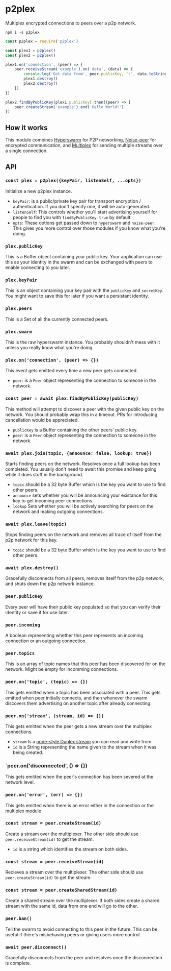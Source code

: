 # p2plex
Multiplex encrypted connections to peers over a p2p network.

```shell
npm i -s p2plex
```

```js
const p2plex = require('p2plex')

const plex1 = p2plex()
const plex2 = p2plex()

plex1.on('connection', (peer) => {
	peer.receiveStream('example').on('data', (data) => {
		console.log('Got data from', peer.publicKey, ':', data.toString('utf8'))
		plex1.destroy()
		plex2.destroy()
	})
})

plex2.findByPublicKey(plex1.publicKey).then((peer) => {
	peer.createStream('example').end('Hello World!')
})
```

## How it works

This module combines [Hyperswarm](https://github.com/hyperswarm/hyperswarm) for P2P networking, [Noise-peer](https://github.com/emilbayes/noise-peer) for encrypted communication, and [Multiplex](https://www.npmjs.com/package/multiplex) for sending multiple streams over a single connection.

## API

### `const plex = p2plex({keyPair, listenSelf, ...opts})`

Initialize a new p2plex instance.

- `keyPair`: is a public/private key pair for transport encryption / authentication. If you don't specify one, it will be auto-generated.
- `listenSelf`: This controls whether you'll start advertising yourself for people to find you with `findByPublicKey`. `true` by default.
- `opts`: These options get passed down to `hyperswarm` and `noise-peer`. This gives you more control over those modules if you know what you're doing.

### `plex.publicKey`

This is a Buffer object containing your public key. Your application can use this as your identity in the swarm and can be exchanged with peers to enable connecting to you later.

### `plex.keyPair`

This is an object containing your key pair with the `publicKey` and `secretKey`. You might want to save this for later if you want a persistant identity.

### `plex.peers`

This is a Set of all the currently connected peers.

### `plex.swarm`

This is the raw hyperswarm instance. You probably shouldn't mess with it unless you really know what you're doing.

### `plex.on('connection', (peer) => {})`

This event gets emitted every time a new peer gets connected.

- `peer`: is a `Peer` object representing the connection to someone in the network.

### `const peer = await plex.findByPublicKey(publicKey)`

This method will attempt to discover a peer with the given public key on the network.
You should probably wrap this in a timeout. PRs for introducing cancellation would be appreciated.

- `publicKey` is a Buffer containing the other peers' public key.
- `peer`: is a `Peer` object representing the connection to someone in the network.

### `await plex.join(topic, {announce: false, lookup: true})`

Starts finding peers on the network.
Resolves once a full lookup has been completed.
You usually don't need to await this promise and keep going while it does stuff in the background.

- `topic` should be a 32 byte Buffer which is the key you want to use to find other peers.
- `announce` sets whether you will be announcing your existance for this key to get incoming peer connections.
- `lookup` Sets whether you will be actively searching for peers on the network and making outgoing connections. 

### `await plex.leave(topic)`

Stops finding peers on the network and removes all trace of itself from the p2p network for this key.

- `topic` should be a 32 byte Buffer which is the key you want to use to find other peers.

### `await plex.destroy()`

Gracefully disconnects from all peers, removes itself from the p2p network, and shuts down the p2p network instance.

### `peer.publicKey`

Every peer will have their public key populated so that you can verify their identity or save it for use later.

### `peer.incoming`

A boolean representing whether this peer represents an incoming connection or an outgoing connection.

### `peer.topics`

This is an array of topic names that this peer has been discovered for on the network. Might be empty for incomming connections.

### `peer.on('topic', (topic) => {})`

This gets emitted when a topic has been associated with a peer.
This gets emitted when peer initially connects, and then whenever the swarm discovers them advertising on another topic after already connecting.

### `peer.on('stream', (stream, id) => {})`

This gets emitted when the peer gets a new stream over the multiplex connections.

- `stream` Is a [node-style Duplex stream](https://nodejs.org/api/stream.html) you can read and write from.
- `id` is a String representing the name given to the stream when it was being created.

### `peer.on('disconnected', () => {})

This gets emitted when the peer's connection has been severed at the network level.

### `peer.on('error', (err) => {})`

This gets emitted when there is an error either in the connection or the multiplex module

### `const stream = peer.createStream(id)`

Create a stream over the multiplexer. The other side should use `peer.receiveStream(id)` to get the stream.

- `id` is a string which identifies the stream on both sides.

### `const stream = peer.receiveStream(id)`

Recieves a stream over the multiplexer. The other side should use `peer.createStream(id)` to get the stream.

### `const stream = peer.createSharedStream(id)`

Create a shared stream over the multiplexer. If both sides create a shared stream with the same id, data from one end will go to the other.

### `peer.ban()`

Tell the swarm to avoid connecting to this peer in the future. This can be useful if there's misbehaving peers or giving users more control.

### `await peer.disconnect()`

Gracefully disconnects from the peer and resolves once the disconnection is complete.

